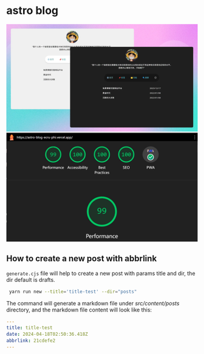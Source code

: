 # astro blog

![Index](/src/data/images/c3009907.png)
![Lighthouse](/lighthouse.png)

## How to create a new post with abbrlink

`generate.cjs` file will help to create a new post with params title and dir, the dir default is drafts.

```bash
 yarn run new --title='title-test' --dir="posts"
```

The command will generate a markdown file under _src/content/posts_ directory, and the markdown file content will look like this:

```yaml
---
title: title-test
date: 2024-04-18T02:50:36.418Z
abbrlink: 21cdefe2
---
```
